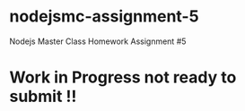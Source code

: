 # nodejsmc-assignment-5
Nodejs Master Class Homework Assignment #5
# Work in Progress not ready to submit !!
